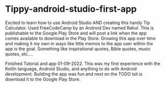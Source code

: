 # Tippy-android-studio-first-app

Excited to learn how to use Android Studio AND creating this handy Tip Calculator.
Used FreeCodeCamp by an Android Dev named Rahul.
This is publishable to the Google Play Store and will post a link when the app
comes available to download in the Play Store.
Growing this app over time and making it my own in ways like little memos to the 
app user within the app is the goal. Something like inspirational quotes, Bible 
quotes, music quotes, etc.... 

Finished Tutorial and app 01-09-2022. 
This was my first experience with the Kotlin language, Android Studio, and anything 
to do with Android development. 
Building the app was fun and next on the TODO lsit is download it to the Google Play
Store.
